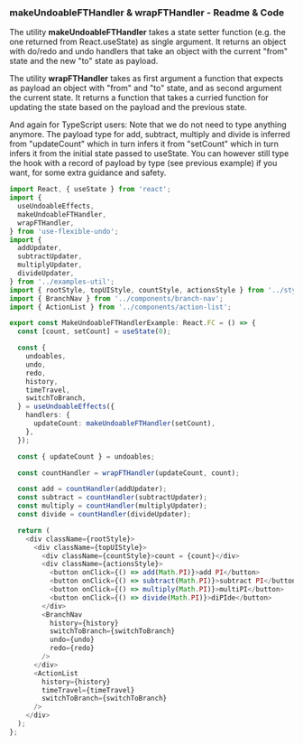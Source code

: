 ### makeUndoableFTHandler & wrapFTHandler - Readme & Code

The utility **makeUndoableFTHandler** takes a state setter function (e.g. the one returned from React.useState) as single argument. It returns an object with do/redo and undo handlers that take an object with the current "from" state and the new "to" state as payload.

The utility **wrapFTHandler** takes as first argument a function that expects as payload an object with "from" and "to" state, and as second argument the current state. It returns a function that takes a curried function for updating the state based on the payload and the previous state.

And again for TypeScript users: Note that we do not need to type anything anymore. The payload type for add, subtract, multiply and divide is inferred from "updateCount" which in turn infers it from "setCount" which in turn infers it from the initial state passed to useState. You can however still type the hook with a record of payload by type (see previous example) if you want, for some extra guidance and safety.

```typescript
import React, { useState } from 'react';
import {
  useUndoableEffects,
  makeUndoableFTHandler,
  wrapFTHandler,
} from 'use-flexible-undo';
import {
  addUpdater,
  subtractUpdater,
  multiplyUpdater,
  divideUpdater,
} from '../examples-util';
import { rootStyle, topUIStyle, countStyle, actionsStyle } from '../styles';
import { BranchNav } from '../components/branch-nav';
import { ActionList } from '../components/action-list';

export const MakeUndoableFTHandlerExample: React.FC = () => {
  const [count, setCount] = useState(0);

  const {
    undoables,
    undo,
    redo,
    history,
    timeTravel,
    switchToBranch,
  } = useUndoableEffects({
    handlers: {
      updateCount: makeUndoableFTHandler(setCount),
    },
  });

  const { updateCount } = undoables;

  const countHandler = wrapFTHandler(updateCount, count);

  const add = countHandler(addUpdater);
  const subtract = countHandler(subtractUpdater);
  const multiply = countHandler(multiplyUpdater);
  const divide = countHandler(divideUpdater);

  return (
    <div className={rootStyle}>
      <div className={topUIStyle}>
        <div className={countStyle}>count = {count}</div>
        <div className={actionsStyle}>
          <button onClick={() => add(Math.PI)}>add PI</button>
          <button onClick={() => subtract(Math.PI)}>subtract PI</button>
          <button onClick={() => multiply(Math.PI)}>multiPI</button>
          <button onClick={() => divide(Math.PI)}>diPIde</button>
        </div>
        <BranchNav
          history={history}
          switchToBranch={switchToBranch}
          undo={undo}
          redo={redo}
        />
      </div>
      <ActionList
        history={history}
        timeTravel={timeTravel}
        switchToBranch={switchToBranch}
      />
    </div>
  );
};
```
